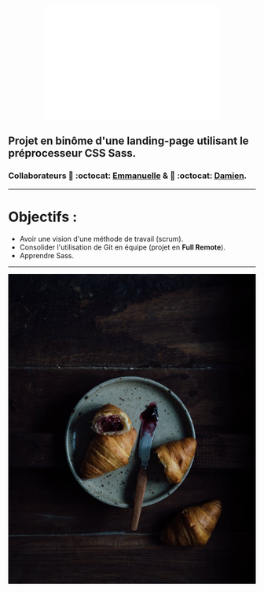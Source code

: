 <p align="center"><img src="https://github.com/Emmanuellecode/Landingpage-Sass/blob/main/public/images/best_restaurant.png"></p>

## Projet en binôme d'une landing-page utilisant le préprocesseur CSS Sass.
### Collaborateurs :link: :octocat: [Emmanuelle](https://github.com/Emmanuellecode) & :link: :octocat: [Damien](https://github.com/db0g).

---------
# Objectifs : 

* Avoir une vision d'une méthode de travail (scrum).  
* Consolider l'utilisation de Git en équipe (projet en **Full Remote**).  
* Apprendre Sass.  

---------

<p align="center"><img src="https://github.com/Emmanuellecode/Landingpage-Sass/blob/main/public/images/croissant.jpeg"></p>



